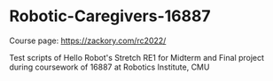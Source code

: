 # Robotic-Caregivers-16887
Course page: https://zackory.com/rc2022/

Test scripts of Hello Robot's Stretch RE1 for Midterm and Final project during coursework of 16887 at Robotics Institute, CMU
